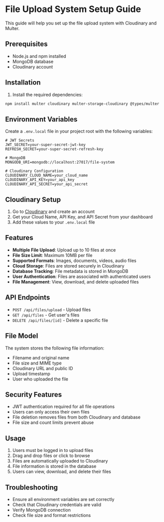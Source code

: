 # File Upload System Setup Guide

This guide will help you set up the file upload system with Cloudinary and Multer.

## Prerequisites

- Node.js and npm installed
- MongoDB database
- Cloudinary account

## Installation

1. Install the required dependencies:
```bash
npm install multer cloudinary multer-storage-cloudinary @types/multer
```

## Environment Variables

Create a `.env.local` file in your project root with the following variables:

```env
# JWT Secrets
JWT_SECRET=your-super-secret-jwt-key
REFRESH_SECRET=your-super-secret-refresh-key

# MongoDB
MONGODB_URI=mongodb://localhost:27017/file-system

# Cloudinary Configuration
CLOUDINARY_CLOUD_NAME=your_cloud_name
CLOUDINARY_API_KEY=your_api_key
CLOUDINARY_API_SECRET=your_api_secret
```

## Cloudinary Setup

1. Go to [Cloudinary](https://cloudinary.com/) and create an account
2. Get your Cloud Name, API Key, and API Secret from your dashboard
3. Add these values to your `.env.local` file

## Features

- **Multiple File Upload**: Upload up to 10 files at once
- **File Size Limit**: Maximum 10MB per file
- **Supported Formats**: Images, documents, videos, audio files
- **Cloud Storage**: Files are stored securely in Cloudinary
- **Database Tracking**: File metadata is stored in MongoDB
- **User Authentication**: Files are associated with authenticated users
- **File Management**: View, download, and delete uploaded files

## API Endpoints

- `POST /api/files/upload` - Upload files
- `GET /api/files` - Get user's files
- `DELETE /api/files/[id]` - Delete a specific file

## File Model

The system stores the following file information:
- Filename and original name
- File size and MIME type
- Cloudinary URL and public ID
- Upload timestamp
- User who uploaded the file

## Security Features

- JWT authentication required for all file operations
- Users can only access their own files
- File deletion removes files from both Cloudinary and database
- File size and count limits prevent abuse

## Usage

1. Users must be logged in to upload files
2. Drag and drop files or click to browse
3. Files are automatically uploaded to Cloudinary
4. File information is stored in the database
5. Users can view, download, and delete their files

## Troubleshooting

- Ensure all environment variables are set correctly
- Check that Cloudinary credentials are valid
- Verify MongoDB connection
- Check file size and format restrictions 